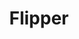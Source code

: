 ---
git: https://github.com/jnunemaker/flipper
logohandle: flippercloudio
sort: flippercloud
title: Flipper
website: https://www.flippercloud.io/
---